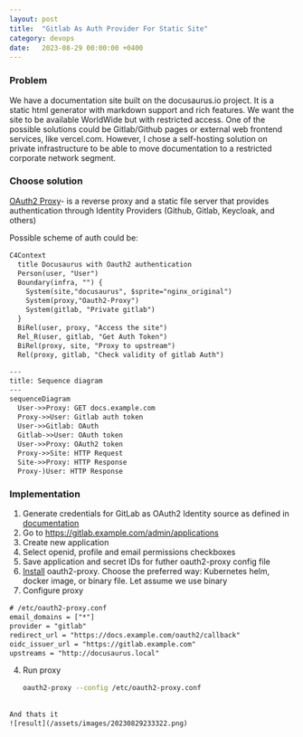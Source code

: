 ```yaml
---
layout: post
title:  "Gitlab As Auth Provider For Static Site"
category: devops
date:   2023-08-29 00:00:00 +0400
---
```


### Problem
We have a documentation site built on the docusaurus.io project. It is a static html generator with markdown support and rich features.
We want the site to be available WorldWide but with restricted access. One of the possible solutions could be Gitlab/Github pages or external web frontend services, like vercel.com.  However, I chose a self-hosting solution on private infrastructure to be able to move documentation to a restricted corporate network segment.

### Choose solution
[OAuth2 Proxy](https://oauth2-proxy.github.io/oauth2-proxy/)- is a reverse proxy and a static file server that provides authentication through Identity Providers (Github, Gitlab, Keycloak, and others)

Possible scheme of auth could be:

```mermaid
C4Context
  title Docusaurus with Oauth2 authentication
  Person(user, "User")
  Boundary(infra, "") {
    System(site,"docusaurus", $sprite="nginx_original")
    System(proxy,"Oauth2-Proxy")
    System(gitlab, "Private gitlab")
  }
  BiRel(user, proxy, "Access the site")
  Rel_R(user, gitlab, "Get Auth Token")
  BiRel(proxy, site, "Proxy to upstream")
  Rel(proxy, gitlab, "Check validity of gitlab Auth")
```

```mermaid
---
title: Sequence diagram
---
sequenceDiagram
  User->>Proxy: GET docs.example.com
  Proxy->>User: Gitlab auth token
  User->>Gitlab: OAuth
  Gitlab->>User: OAuth token
  User->>Proxy: OAuth2 token
  Proxy->>Site: HTTP Request
  Site->>Proxy: HTTP Response
  Proxy-)User: HTTP Response
```

### Implementation

1. Generate credentials for GitLab as OAuth2 Identity source as defined in [documentation](https://docs.gitlab.com/ee/integration/oauth_provider.html)
  1. Go to https://gitlab.example.com/admin/applications
  2. Create new application
  3. Select openid, profile and email permissions checkboxes
  4. Save application and secret IDs for futher oauth2-proxy config file
2. [Install](https://oauth2-proxy.github.io/oauth2-proxy/docs/) oauth2-proxy. Choose the preferred way: Kubernetes helm, docker image, or binary file. Let assume we use binary
3. Configure proxy

```
# /etc/oauth2-proxy.conf
email_domains = ["*"]
provider = "gitlab"
redirect_url = "https://docs.example.com/oauth2/callback"
oidc_issuer_url = "https://gitlab.example.com"
upstreams = "http://docusaurus.local"

```
4. Run proxy
   ```bash
   oauth2-proxy --config /etc/oauth2-proxy.conf
```

And thats it
![result](/assets/images/20230829233322.png)